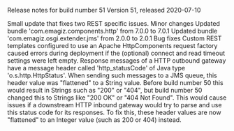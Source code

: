 Release notes for build number 51
Version 51, released 2020-07-10

Small update that fixes two REST specific issues.
Minor changes
Updated bundle 'com.emagiz.components.http' from 7.0.0 to 7.0.1
Updated bundle 'com.emagiz.osgi.extender.jms' from 2.0.0 to 2.0.1
Bug fixes
Custom REST templates configured to use an Apache HttpComponents request factory caused errors during deployment if the (optional) connect and read timeout settings were left empty.
Response messages of a HTTP outbound gateway have a message header called 'http_statusCode' of Java type 'o.s.http.HttpStatus'. When sending such messages to a JMS queue, this header value was "flattened" to a String value. Before build number 50 this would result in Strings such as "200" or "404", but build number 50 changed this to Strings like "200 OK" or "404 Not Found". This would cause issues if a downstream HTTP inbound gateway would try to parse and use this status code for its responses. To fix this, these header values are now "flattened" to an Integer value (such as 200 or 404) instead.